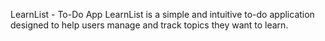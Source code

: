 LearnList - To-Do App
LearnList is a simple and intuitive to-do application designed to help users manage and track topics they want to learn.
